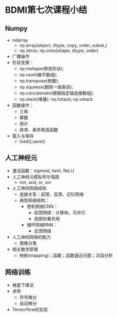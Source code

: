 # BDMI第七次课程小结

## Numpy  

* ndarray 
	* np.array(object, dtype, copy, order, subok,)
	* np.zeros; np.ones(shape, dtype, order)
* 广播操作
* 形状变换：
	* np.reshape(修改形状);
	* np.ravel(展平数组); 
	* np.transpose(倒置);
	* np.squeeze(删除一维条目);
	* np.concatenate(根据指定轴连接数组);
	* np.stack(堆叠): np.hstack; np.vstack
* 函数操作：
	* 三角
	* 算数
	* 统计 
	* 排序、条件刷选函数
* 载入与保存
	* load();save() 

## 人工神经元

* 激活函数：sigmoid, tanh, ReLU
* 人工神经元模拟布尔电路
	* not, and, or, xor
* 人工神经网络结构
	* 连接关系：前馈、反馈、记忆网络
	* 典型网络结构：
		* 卷积网络CNN：
			* 前馈网络：计算快，可并行
			* 局部权重共用
		* 循环网络RNN：
			* 反馈网络
* 人工神经网络的能力
	* 图像分类
* 相关数学原理
	* 映射(mapping)；函数；函数逼近问题；泛函分析

## 网络训练

* 梯度下降法
* 求导
	* 符号微分
	* 自动微分
* Tensorflow的实现
